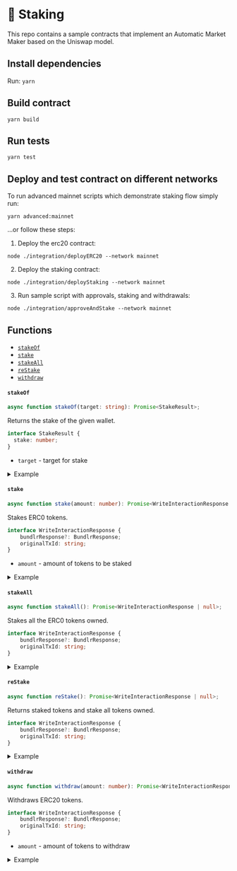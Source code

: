 # 🦀 Staking

This repo contains a sample contracts that implement an Automatic Market Maker based on the Uniswap model.

## Install dependencies

Run:
`yarn`

## Build contract

```
yarn build
```

## Run tests

```
yarn test
```

## Deploy and test contract on different networks

To run advanced mainnet scripts which demonstrate staking flow simply run:

```
yarn advanced:mainnet
```

...or follow these steps:

1. Deploy the erc20 contract:

```
node ./integration/deployERC20 --network mainnet
```

2. Deploy the staking contract:

```
node ./integration/deployStaking --network mainnet
```

3. Run sample script with approvals, staking and withdrawals:

```
node ./integration/approveAndStake --network mainnet
```

## Functions

- [`stakeOf`](#stakeof)
- [`stake`](#stake)
- [`stakeAll`](#stakeall)
- [`reStake`](#restake)
- [`withdraw`](#withdraw)

#### `stakeOf`

```typescript
async function stakeOf(target: string): Promise<StakeResult>;
```

Returns the stake of the given wallet.

```typescript
interface StakeResult {
  stake: number;
}
```

- `target` - target for stake

<details>
  <summary>Example</summary>

```typescript
const result = await contract.stakeOf('ADDRESS_ID');
```

</details>

#### `stake`

```typescript
async function stake(amount: number): Promise<WriteInteractionResponse | null>;
```

Stakes ERC0 tokens.

```typescript
interface WriteInteractionResponse {
    bundlrResponse?: BundlrResponse;
    originalTxId: string;
}
```

- `amount` - amount of tokens to be staked

<details>
  <summary>Example</summary>

```typescript
const result = await contract.stake(100);
```

</details>

#### `stakeAll`

```typescript
async function stakeAll(): Promise<WriteInteractionResponse | null>;
```

Stakes all the ERC0 tokens owned.

```typescript
interface WriteInteractionResponse {
    bundlrResponse?: BundlrResponse;
    originalTxId: string;
}
```

<details>
  <summary>Example</summary>

```typescript
const result = await contract.stakeAll();
```

</details>

#### `reStake`

```typescript
async function reStake(): Promise<WriteInteractionResponse | null>;
```

Returns staked tokens and stake all tokens owned.

```typescript
interface WriteInteractionResponse {
    bundlrResponse?: BundlrResponse;
    originalTxId: string;
}
```

<details>
  <summary>Example</summary>

```typescript
const result = await contract.reStake();
```

</details>

#### `withdraw`

```typescript
async function withdraw(amount: number): Promise<WriteInteractionResponse | null>;
```

Withdraws ERC20 tokens.

```typescript
interface WriteInteractionResponse {
    bundlrResponse?: BundlrResponse;
    originalTxId: string;
}
```

- `amount` - amount of tokens to withdraw

<details>
  <summary>Example</summary>

```typescript
const result = await contract.withdraw(100);
```

</details>

